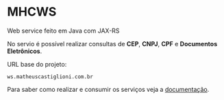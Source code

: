 # MHCWS
Web service feito em Java com JAX-RS

No servio é possível realizar consultas de **CEP**, **CNPJ**, **CPF** e **Documentos Eletrônicos**.

URL base do projeto:

```
ws.matheuscastiglioni.com.br
```

Para saber como realizar e consumir os serviços veja a [documentação](http://mhcws.matheuscastiglioni.com.br).
